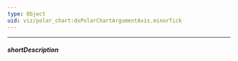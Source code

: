 ```yaml
---
type: Object
uid: viz/polar_chart:dxPolarChartArgumentAxis.minorTick
---
```

---
##### shortDescription
<!-- Description goes here -->